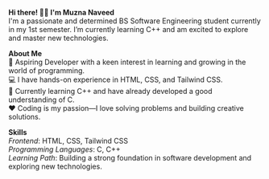**Hi there! 👋🏻 I'm Muzna Naveed**  
I'm a passionate and determined BS Software Engineering student currently in my 1st semester. I’m currently learning C++ and am excited to explore and master new technologies.  

**About Me**  
🌟 Aspiring Developer with a keen interest in learning and growing in the world of programming.  
💻 I have hands-on experience in HTML, CSS, and Tailwind CSS.  
🌱 Currently learning C++ and have already developed a good understanding of C.  
❤️ Coding is my passion—I love solving problems and building creative solutions.  

**Skills**  
*Frontend*: HTML, CSS, Tailwind CSS  
*Programming Languages*: C, C++  
*Learning Path*: Building a strong foundation in software development and exploring new technologies.  
